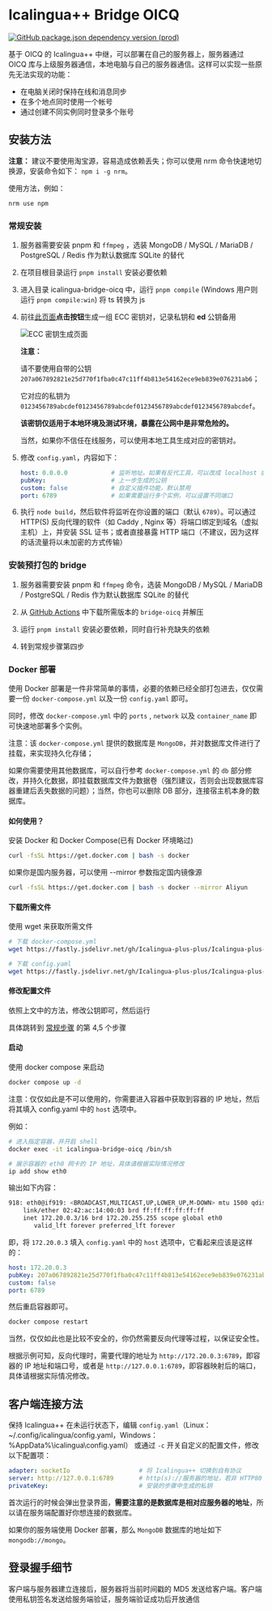 # Icalingua++ Bridge OICQ

[![GitHub package.json dependency version (prod)](https://img.shields.io/github/package-json/dependency-version/Icalingua-plus-plus/Icalingua-plus-plus/oicq-icalingua-plus-plus?filename=icalingua-bridge-oicq%2Fpackage.json)](https://github.com/takayama-lily/oicq)

基于 OICQ 的 Icalingua++ 中继，可以部署在自己的服务器上，服务器通过 OICQ 库与上级服务器通信，本地电脑与自己的服务器通信。这样可以实现一些原先无法实现的功能：

- 在电脑关闭时保持在线和消息同步
- 在多个地点同时使用一个帐号
- 通过创建不同实例同时登录多个账号

## 安装方法

**注意：**
建议不要使用淘宝源，容易造成依赖丢失；你可以使用 nrm 命令快速地切换源，安装命令如下： `npm i -g nrm`。

使用方法，例如：

```bash
nrm use npm
```

### 常规安装

1. 服务器需要安装 pnpm 和 `ffmpeg` ，选装 MongoDB / MySQL / MariaDB / PostgreSQL / Redis 作为默认数据库 SQLite 的替代

2. 在项目根目录运行 `pnpm install` 安装必要依赖

3. 进入目录 icalingua-bridge-oicq 中，运行 `pnpm compile` (Windows 用户则运行 `pnpm compile:win`) 将 ts 转换为 js

4. 前往[此页面](https://paulmillr.com/ecc/)**点击按钮**生成一组 ECC 密钥对，记录私钥和 **ed** 公钥备用

    ![ECC 密钥生成页面](https://user-images.githubusercontent.com/72498396/197397311-e07fe4fe-e1f2-4649-87c6-83917a21f88b.png)

    **注意：**

    请不要使用自带的公钥 `207a067892821e25d770f1fba0c47c11ff4b813e54162ece9eb839e076231ab6`；

    它对应的私钥为 `0123456789abcdef0123456789abcdef0123456789abcdef0123456789abcdef`。

    **该密钥仅适用于本地环境及测试环境，暴露在公网中是非常危险的。**

    当然，如果你不信任在线服务，可以使用本地工具生成对应的密钥对。

5. 修改 `config.yaml`，内容如下：

    ```yaml
    host: 0.0.0.0          	 # 监听地址。如果有反代工具，可以改成 localhost 或者 127.0.0.1
    pubKey:					 # 上一步生成的公钥
    custom: false 			 # 自定义插件功能，默认禁用
    port: 6789 				 # 如果需要运行多个实例，可以设置不同端口
    ```

6. 执行 `node build`，然后软件将监听在你设置的端口（默认 `6789`）。可以通过 HTTP(S) 反向代理的软件（如 Caddy , Nginx 等）将端口绑定到域名（虚拟主机）上，并安装 SSL 证书；或者直接暴露 HTTP 端口（不建议，因为这样的话流量将以未加密的方式传输）

### 安装预打包的 bridge

1. 服务器需要安装 pnpm 和 `ffmpeg` 命令，选装 MongoDB / MySQL / MariaDB / PostgreSQL / Redis 作为默认数据库 SQLite 的替代

2. 从 [GitHub Actions](https://github.com/Icalingua-plus-plus/Icalingua-plus-plus/actions) 中下载所需版本的 `bridge-oicq` 并解压

3. 运行 `pnpm install` 安装必要依赖，同时自行补充缺失的依赖

4. 转到常规步骤第四步

### Docker 部署

使用 Docker 部署是一件非常简单的事情，必要的依赖已经全部打包进去，仅仅需要一份 `docker-compose.yml` 以及一份 `config.yaml` 即可。

同时，修改 `docker-compose.yml` 中的 `ports` , `network` 以及 `container_name` 即可快速地部署多个实例。

注意：该 `docker-compose.yml` 提供的数据库是 `MongoDB`，并对数据库文件进行了挂载，来实现持久化存储；

如果你需要使用其他数据库，可以自行参考 `docker-compose.yml` 的 `db` 部分修改，并持久化数据，即挂载数据库文件为数据卷（强烈建议，否则会出现数据库容器重建后丢失数据的问题）；当然，你也可以删除 DB 部分，连接宿主机本身的数据库。

#### 如何使用？

安装 Docker 和 Docker Compose(已有 Docker 环境略过)

```bash
curl -fsSL https://get.docker.com | bash -s docker
```
如果你是国内服务器，可以使用 --mirror 参数指定国内镜像源

```bash
curl -fsSL https://get.docker.com | bash -s docker --mirror Aliyun
```

#### 下载所需文件

使用 wget 来获取所需文件

```bash
# 下载 docker-compose.yml
wget https://fastly.jsdelivr.net/gh/Icalingua-plus-plus/Icalingua-plus-plus@develop/icalingua-bridge-oicq/docker-compose.yml

# 下载 config.yaml
wget https://fastly.jsdelivr.net/gh/Icalingua-plus-plus/Icalingua-plus-plus@develop/icalingua-bridge-oicq/config.yaml
```

#### 修改配置文件

依照上文中的方法，修改公钥即可，然后运行

具体跳转到 [常规步骤](#常规步骤) 的第 4,5 个步骤

#### 启动

使用 docker compose 来启动

```bash
docker compose up -d
```
注意：仅仅如此是不可以使用的，你需要进入容器中获取到容器的 IP 地址，然后将其填入 config.yaml 中的 `host` 选项中。

例如：

```bash
# 进入指定容器，并开启 shell
docker exec -it icalingua-bridge-oicq /bin/sh

# 展示容器的 eth0 网卡的 IP 地址，具体请根据实际情况修改
ip add show eth0
```
输出如下内容：

```bash
918: eth0@if919: <BROADCAST,MULTICAST,UP,LOWER_UP,M-DOWN> mtu 1500 qdisc noqueue state UP 
    link/ether 02:42:ac:14:00:03 brd ff:ff:ff:ff:ff:ff
    inet 172.20.0.3/16 brd 172.20.255.255 scope global eth0
       valid_lft forever preferred_lft forever
```
即，将 `172.20.0.3` 填入 `config.yaml` 中的 `host` 选项中，它看起来应该是这样的：

```yaml
host: 172.20.0.3                                                         # 请修改为你自己容器的 IP 地址
pubKey: 207a067892821e25d770f1fba0c47c11ff4b813e54162ece9eb839e076231ab6 # 请修改为你自己的公钥
custom: false
port: 6789                                                               # 构建镜像时已经写死，无需修改，可以修改容器的端口映射
```

然后重启容器即可。

```bash
docker compose restart
```
当然，仅仅如此也是比较不安全的，你仍然需要反向代理等过程，以保证安全性。

根据示例可知，反向代理时，需要代理的地址为 `http://172.20.0.3:6789`，即容器的 IP 地址和端口号，或者是 `http://127.0.0.1:6789`，即容器映射后的端口，具体请根据实际情况修改。

## 客户端连接方法

保持 Icalingua++ 在未运行状态下，编辑 `config.yaml`（Linux：~/.config/icalingua/config.yaml，Windows：%AppData%\icalingua\config.yaml） 或通过 `-c` 开关自定义的配置文件，修改以下配置项：

```yaml
adapter: socketIo 					# 将 Icalingua++ 切换到自有协议
server: http://127.0.0.1:6789		# http(s)://服务器的地址，若非 HTTP80 或 HTTPS443 需要:端口号
privateKey: 						# 安装的步骤中生成的私钥
```

首次运行的时候会弹出登录界面，**需要注意的是数据库是相对应服务器的地址**，所以请在服务端配置好你想连接的数据库。

如果你的服务端使用 Docker 部署，那么 `MongoDB` 数据库的地址如下 `mongodb://mongo`。

## 登录握手细节

客户端与服务器建立连接后，服务器将当前时间戳的 MD5 发送给客户端。客户端使用私钥签名发送给服务端验证，服务端验证成功后开放通信
